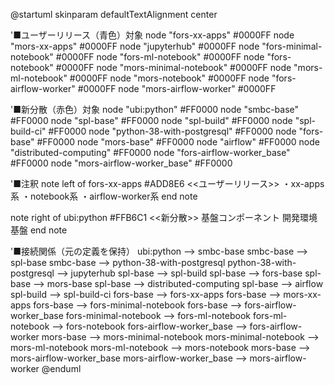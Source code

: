 @startuml
skinparam defaultTextAlignment center

'■ユーザーリリース（青色）対象
node "fors-xx-apps" #0000FF
node "mors-xx-apps" #0000FF
node "jupyterhub" #0000FF
node "fors-minimal-notebook" #0000FF
node "fors-ml-notebook" #0000FF
node "fors-notebook" #0000FF
node "mors-minimal-notebook" #0000FF
node "mors-ml-notebook" #0000FF
node "mors-notebook" #0000FF
node "fors-airflow-worker" #0000FF
node "mors-airflow-worker" #0000FF

'■新分散（赤色）対象
node "ubi:python" #FF0000
node "smbc-base" #FF0000
node "spl-base" #FF0000
node "spl-build" #FF0000
node "spl-build-ci" #FF0000
node "python-38-with-postgresql" #FF0000
node "fors-base" #FF0000
node "mors-base" #FF0000
node "airflow" #FF0000
node "distributed-computing" #FF0000
node "fors-airflow-worker_base" #FF0000
node "mors-airflow-worker_base" #FF0000

'■注釈
note left of fors-xx-apps #ADD8E6
  <<ユーザーリリース>>
  ・xx-apps系
  ・notebook系
  ・airflow-worker系
end note

note right of ubi:python #FFB6C1
  <<新分散>>
  基盤コンポーネント
  開発環境基盤
end note

'■接続関係（元の定義を保持）
ubi:python --> smbc-base
smbc-base --> spl-base
smbc-base --> python-38-with-postgresql
python-38-with-postgresql --> jupyterhub
spl-base --> spl-build
spl-base --> fors-base
spl-base --> mors-base
spl-base --> distributed-computing
spl-base --> airflow
spl-build --> spl-build-ci
fors-base --> fors-xx-apps
fors-base --> mors-xx-apps
fors-base --> fors-minimal-notebook
fors-base --> fors-airflow-worker_base
fors-minimal-notebook --> fors-ml-notebook
fors-ml-notebook --> fors-notebook
fors-airflow-worker_base --> fors-airflow-worker
mors-base --> mors-minimal-notebook
mors-minimal-notebook --> mors-ml-notebook
mors-ml-notebook --> mors-notebook
mors-base --> mors-airflow-worker_base
mors-airflow-worker_base --> mors-airflow-worker
@enduml
